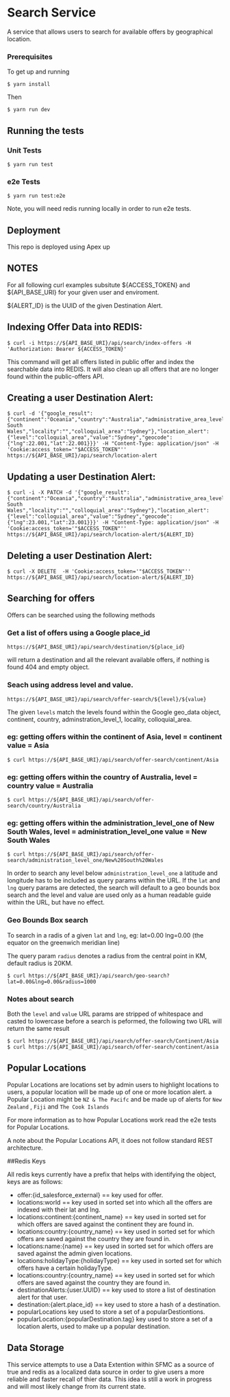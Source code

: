 # Search Service

A service that allows users to search for available offers by geographical location.

### Prerequisites

To get up and running

```
$ yarn install
```

Then

```
$ yarn run dev
```

## Running the tests

### Unit Tests
```
$ yarn run test
```

### e2e Tests
```
$ yarn run test:e2e
```
Note, you will need redis running locally in order to run e2e tests.

## Deployment

This repo is deployed using Apex up

## NOTES


For all following curl examples subsitute ${ACCESS_TOKEN} and ${API_BASE_URI} for your given user and enviroment.

${ALERT_ID} is the UUID of the given Destination Alert.


## Indexing Offer Data into REDIS:

```
$ curl -i https://${API_BASE_URI}/api/search/index-offers -H 'Authorization: Bearer ${ACCESS_TOKEN}'
```

This command will get all offers listed in public offer and index the searchable data into REDIS.
It will also clean up all offers that are no longer found within the public-offers API.

## Creating a user Destination Alert:

```
$ curl -d '{"google_result":{"continent":"Oceania","country":"Australia","administrative_area_level_1":"New South Wales","locality":"","colloquial_area":"Sydney"},"location_alert":{"level":"colloquial_area","value":"Sydney","geocode":{"lng":22.001,"lat":22.001}}}' -H "Content-Type: application/json" -H 'Cookie:access_token='"$ACCESS_TOKEN"''  https://${API_BASE_URI}/api/search/location-alert

```

## Updating a user Destination Alert:

```
$ curl -i -X PATCH -d '{"google_result":{"continent":"Oceania","country":"Australia","administrative_area_level_1":"New South Wales","locality":"","colloquial_area":"Sydney"},"location_alert":{"level":"colloquial_area","value":"Sydney","geocode":{"lng":23.001,"lat":23.001}}}' -H "Content-Type: application/json" -H 'Cookie:access_token='"$ACCESS_TOKEN"''  https://${API_BASE_URI}/api/search/location-alert/${ALERT_ID}
```

## Deleting a user Destination Alert:

```
$ curl -X DELETE  -H 'Cookie:access_token='"$ACCESS_TOKEN"''  https://${API_BASE_URI}/api/search/location-alert/${ALERT_ID}
```

## Searching for offers

Offers can be searched using the following methods 

### Get a list of offers using a Google place_id

```
https://${API_BASE_URI}/api/search/destination/${place_id}
```

will return a destination and all the relevant available offers, if nothing is found 404 and empty object.

### Seach using address level and value.


```
https://${API_BASE_URI}/api/search/offer-search/${level}/${value}
```

The given `levels` match the levels found within the Google geo_data object, continent, country, adminstration_level_1, locality, colloquial_area.

### eg: getting offers within the continent of Asia, level = continent value = Asia

```
$ curl https://${API_BASE_URI}/api/search/offer-search/continent/Asia
```  

### eg: getting offers within the country of Australia, level = country value = Australia

```
$ curl https://${API_BASE_URI}/api/search/offer-search/country/Australia
```  

### eg: getting offers within the administration_level_one of New South Wales, level = administration_level_one value = New South Wales

```
$ curl https://${API_BASE_URI}/api/search/offer-search/administration_level_one/New%20South%20Wales
```  

In order to search any level below `administration_level_one` a latitude and longitude has to be included as query params within the URL.
If the `lat` and `lng` query params are detected, the search will default to a geo bounds box search and the level and value are used only as a 
human readable guide within the URL, but have no effect.


### Geo Bounds Box search

To search in a radis of a given `lat` and `lng`, eg: lat=0.00 lng=0.00 (the equator on the greenwich meridian line)

The query param `radius` denotes a radius from the central point in KM, default radius is 20KM.

```
$ curl https://${API_BASE_URI}/api/search/geo-search?lat=0.00&lng=0.00&radius=1000
```  

   
### Notes about search

Both the `level` and `value` URL params are stripped of whitespace and casted to lowercase before a search is peformed, the following two
URL will return the same result

```
$ curl https://${API_BASE_URI}/api/search/offer-search/Continent/Asia
$ curl https://${API_BASE_URI}/api/search/offer-search/continent/asia
```  

## Popular Locations

Popular Locations are locations set by admin users to highlight locations to users, a popular location will be made up of one or more
location alert. a Popular Location might be `NZ & The Pacifc` and be made up of alerts for `New Zealand` , `Fiji` and `The Cook Islands` 

For more information as to how Popular Locations work read the e2e tests for Popular Locations.

A note about the Popular Locations API, it does not follow standard REST architecture.

##Redis Keys

All redis keys currently have a prefix that helps with identifying the object, keys are as follows:

  - offer:{id_salesforce_external} == key used for offer.
  - locations:world == key used in sorted set into which all the offers are indexed with their lat and lng.
  - locations:continent:{continent_name} == key used in sorted set for which offers are saved against the continent they are found in. 
  - locations:country:{country_name} == key used in sorted set for which offers are saved against the country they are found in. 
  - locations:name:{name} == key used in sorted set for which offers are saved against the admin given locations. 
  - locations:holidayType:{holidayType} == key used in sorted set for which offers have a certain holidayType. 
  - locations:country:{country_name} == key used in sorted set for which offers are saved against the country they are found in. 
  - destinationAlerts:{user.UUID} == key used to store a list of destination alert for that user. 
  - destination:{alert.place_id} == key used to store a hash of a destination. 
  - popularLocations key used to store a set of a popularDestiontions. 
  - popularLocation:{popularDestination.tag} key used to store a set of a location alerts, used to make up a popular destination. 

## Data Storage

This service attempts to use a Data Extention within SFMC as a source of true and redis as a localized data source
in order to give users a more reliable and faster recall of thier data. This idea is still a work in progress and will most likely change
from its current state.
